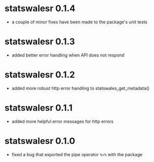 # statswalesr 0.1.4

* a couple of minor fixes have been made to the package's unit tests

# statswalesr 0.1.3

* added better error handling when API does not respond 

# statswalesr 0.1.2

* added more robust http error handling to statswales_get_metadata()

# statswalesr 0.1.1

* added more helpful error messages for http errors 

# statswalesr 0.1.0

* fixed a bug that exported the pipe operator `%>%` with the package
